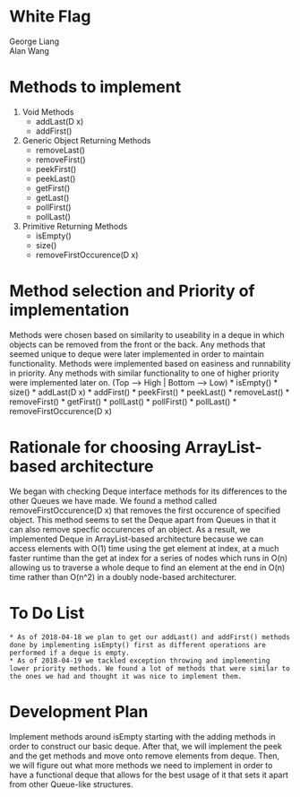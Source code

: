 # White Flag
George Liang
<br>
Alan Wang
# Methods to implement 
1. Void Methods
	* addLast(D x)
	* addFirst()
2. Generic Object Returning Methods
	* removeLast()
	* removeFirst()
	* peekFirst()
	* peekLast()
	* getFirst()
	* getLast()
	* pollFirst()
	* pollLast()
3. Primitive Returning Methods
	* isEmpty()
	* size()
	* removeFirstOccurence(D x)
# Method selection and Priority of implementation
Methods were chosen based on similarity to useability in a deque in which objects can be removed from the front or the back. Any methods that seemed unique to deque were later implemented in order to maintain functionality.
Methods were implemented based on easiness and runnability in priority. Any methods with similar functionality to one of higher priority were implemented later on. (Top --> High | Bottom --> Low)
	* isEmpty()
	* size()
	* addLast(D x)
	* addFirst()
	* peekFirst()
	* peekLast()
	* removeLast()
	* removeFirst()
	* getFirst()
	* pollLast()
	* pollFirst()
	* pollLast()
	* removeFirstOccurence(D x)
# Rationale for choosing ArrayList-based architecture
We began with checking Deque interface methods for its differences to the other Queues we have made. We found a method called removeFirstOccurence(D x) that removes the first occurence of specified object. 
This method seems to set the Deque apart from Queues in that it can also remove specfic occurences of an object. As a result, we implemented Deque in ArrayList-based architecture because we can access elements with O(1)
time using the get element at index, at a much faster runtime than the get at index for a series of nodes which runs in O(n) allowing us to traverse a whole deque to find an element at the end in O(n) time rather than O(n^2) in 
a doubly node-based architecturer. 
# To Do List
	* As of 2018-04-18 we plan to get our addLast() and addFirst() methods done by implementing isEmpty() first as different operations are performed if a deque is empty.
	* As of 2018-04-19 we tackled exception throwing and implementing lower priority methods. We found a lot of methods that were similar to the ones we had and thought it was nice to implement them.
# Development Plan
Implement methods around isEmpty starting with the adding methods in order to construct our basic deque. After that, we will implement the peek and the get methods and move 
onto remove elements from deque. Then, we will figure out what more methods we need to implement in order to have a functional deque that allows for the best usage of it that 
sets it apart from other Queue-like structures.
